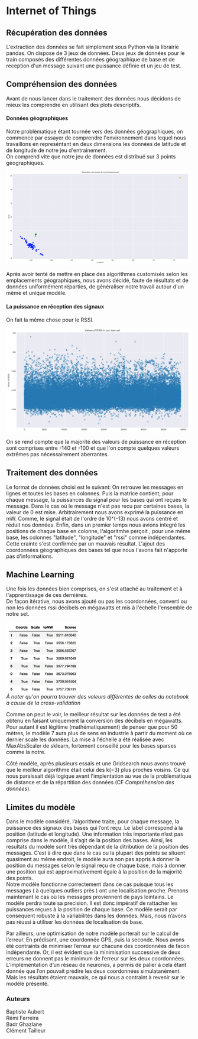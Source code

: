 # Internet of Things


## Récupération des données
L'extraction des données se fait simplement sous Python via la librairie pandas. On dispose de 3 jeux de données. Deux jeux de données pour le train composés des différentes données géographique de base et de reception d'un message suivant une puissance définie et un jeu de test.


## Compréhension des données
Avant de nous lancer dans le traitement des données nous décidons de mieux les comprendre en utilisant des plots descriptifs.

#### Données géographiques
Notre problèmatique étant tournée vers des données géographiques, on commence par essayer de comprendre l'environnement dans lequel nous travaillons en represéntant en deux dimensions les données de latitude et de longitude de notre jeu d'entrainement.  
On comprend vite que notre jeu de données est distribué sur 3 points géographiques.

![Location_Distribution](img/location_distrib.png)

Après avoir tenté de mettre en place des algorithmes customisés selon les emplacements géographiques, nous avons décidé, faute de résultats et de données uniformément réparties, de généraliser notre travail autour d'un même et unique modèle.

#### La puissance en réception des signaux
On fait la même chose pour le RSSI.

![RSSI_Distribution](img/rssi_distrib.png)

On se rend compte que la majorité des valeurs de puissance en réception sont comprises entre -140 et -100 et que l'on compte quelques valeurs extrêmes pas nécessairement aberrantes.


## Traitement des données

Le format de données choisi est le suivant: 
On retrouve les messages en lignes et toutes les bases en colonnes. Puis la matrice contient, pour chaque message, la puissances du signal pour les bases qui ont reçues le message. Dans le cas où le message n'est pas recu par certaines bases, la valeur de 0 est mise. 
Arbitrairement nous avons exprimé la puissance en mW.
Comme, le signal était de l'ordre de 10^(-13) nous avons centré et réduit nos données. 
Enfin, dans un premier temps nous avions integré les positions de chaque base en colonne, l'algoritmhe perçoit , pour une même base, les colonnes "latitude", "longitude" et "rssi" comme indépendantes. Cette crainte s'est confirmée par un mauvais résultat. L'ajout des coordonnées géographiques des bases tel que nous l'avons fait n'apporte pas d'informations.

## Machine Learning
Une fois les données bien comprises, on s'est attaché au traitement et à l'apprentissage de ces dernières.  
De façon itérative, nous avons ajouté ou pas les coordonnées, converti ou non les données rssi décibels en mégawatts et mis à l'échelle l'ensemble de notre set.

<img src="img/gs_models_scores.png" alt="GS_Scores text" width="200" height="190"></img>  
*À noter qu'on pourra trouver des valeurs différentes de celles du notebook à cause de la cross-validation*

Comme on peut le voir, le meilleur résultat sur les données de test a été obtenu en faisant uniquement la conversion des décibels en mégawatts.  
Pour autant il est légitime (mathématiquement) de penser que pour 50 mètres, le modèle 7 aura plus de sens en industrie à partir du moment où ce dernier scale les données.
La mise à l'échelle a été réalisée avec MaxAbsScaler de sklearn, fortement conseillé pour les bases sparses comme la notre.

Côté modèle, après plusieurs essais et une Gridsearch nous avons trouvé que le meilleur algorithme était celui des k(=3) plus proches voisins. Ce qui nous paraissait déjà logique avant l'implentation au vue de la problèmatique de distance et de la répartition des données (CF  *Compréhension des données*).


## Limites du modèle
Dans le modèle considéré, l’algorithme traite, pour chaque message, la puissance des signaux des bases qui l’ont reçu. Le label correspond à la position (latitude et longitude). Une information très importante n’est pas comprise dans le modèle, il s’agit de la position des bases. Ainsi, les resultats du modèle sont très dépendant de la ditribution de la position des messages. C’est à dire que dans le cas ou la plupart des points se situent quasiment au même endroit, le modèle aura non pas appris à donner la position du messages selon le signal reçu de chaque base, mais à donner une position qui est approximativement égale à la position de la majorité des points.  
Notre modèle fonctionne correctement dans ce cas puisque tous les messages ( à quelques outliers près ) ont une localisation proche. Prenons maintenant le cas où les messages proviennent de pays lointains. Le modèle perdra toute sa precision. Il est donc impératif de rattacher les puissances reçues à la position de chaque base. Ce modèle serait par consequent robuste à la variabilités dans les données. Mais, nous n’avons pas réussi à utiliser les données de localisation de base.

Par ailleurs, une optimisation de notre modèle porterait sur le calcul de l’erreur. En prédisant, une coordonnée GPS, puis la seconde. Nous avons été contraints de minimiser l’erreur sur chacune des coordonnées de facon indépendante. Or, il est évident que la minimisation successive de deux erreurs ne donnent pas le minimum de l’erreur sur les deux coordonnées.
L’implémentation d’un réseau de neurones, a permis de palier à cela étant donnée que l’on pouvait prédire les deux coordonnées simulatanément. Mais les résultats étaient mauvais, ce qui nous a contraint à revenir sur le modèle présenté.


### Auteurs
Baptiste Aubert  
Rémi Ferreira  
Badr Ghazlane  
Clément Tailleur
